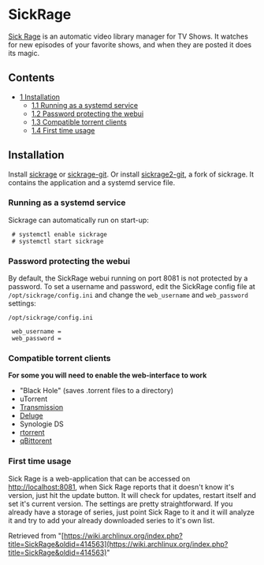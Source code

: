 # SickRage

[Sick Rage](https://www.sickrage.tv/) is an automatic video library manager for TV Shows. It watches for new episodes of your favorite shows, and when they are posted it does its magic.

## Contents

*   [1 Installation](#Installation)
    *   [1.1 Running as a systemd service](#Running_as_a_systemd_service)
    *   [1.2 Password protecting the webui](#Password_protecting_the_webui)
    *   [1.3 Compatible torrent clients](#Compatible_torrent_clients)
    *   [1.4 First time usage](#First_time_usage)

## Installation

Install [sickrage](https://aur.archlinux.org/packages/sickrage/) or [sickrage-git](https://aur.archlinux.org/packages/sickrage-git/). Or install [sickrage2-git](https://aur.archlinux.org/packages/sickrage2-git/), a fork of sickrage. It contains the application and a systemd service file.

### Running as a systemd service

Sickrage can automatically run on start-up:

```
 # systemctl enable sickrage
 # systemctl start sickrage

```

### Password protecting the webui

By default, the SickRage webui running on port 8081 is not protected by a password. To set a username and password, edit the SickRage config file at `/opt/sickrage/config.ini` and change the `web_username` and `web_password` settings:

 `/opt/sickrage/config.ini` 

```
 web_username =
 web_password =
```

### Compatible torrent clients

**For some you will need to enable the web-interface to work**

*   "Black Hole" (saves .torrent files to a directory)
*   uTorrent
*   [Transmission](/index.php/Transmission "Transmission")
*   [Deluge](/index.php/Deluge "Deluge")
*   Synologie DS
*   [rtorrent](https://www.archlinux.org/packages/?name=rtorrent)
*   [qBittorent](https://aur.archlinux.org/packages/qBittorent/)

### First time usage

Sick Rage is a web-application that can be accessed on [http://localhost:8081](http://localhost:8081), when Sick Rage reports that it doesn't know it's version, just hit the update button. It will check for updates, restart itself and set it's current version. The settings are pretty straightforward. If you already have a storage of series, just point Sick Rage to it and it will analyze it and try to add your already downloaded series to it's own list.

Retrieved from "[https://wiki.archlinux.org/index.php?title=SickRage&oldid=414563](https://wiki.archlinux.org/index.php?title=SickRage&oldid=414563)"